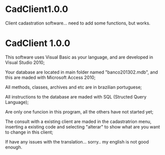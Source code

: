 CadClient1.0.0
==============

Client cadastration software... need to add some functions, but works.

CadClient 1.0.0
=================================================================

This software uses Visual Basic as your language, and are developed
in Visual Studio 2010;

Your database are located in main folder named "banco201302.mdb",
and this are maded with Microsoft Access 2010;

All methods, classes, archives and etc are in brazilian portuguese;

All instructions to the database are maded with SQL (Structed Query Language);

Are only one funcion in this program, all the others have not started yet;

The consult with a existing client are maded in the cadastratrion menu,
inserting a existing code and selecting "alterar" to show what are you want
to change in this client;

If have any issues with the translation... sorry.. my english is not good enough.
